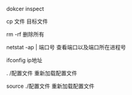 dokcer inspect

cp 文件 目标文件

rm -rf 删除所有

netstat -ap | 端口号    查看端口以及端口所在进程号

ifconfig ip地址

.  /配置文件  重新加载配置文件

source ./配置文件  重新加载配置文件



